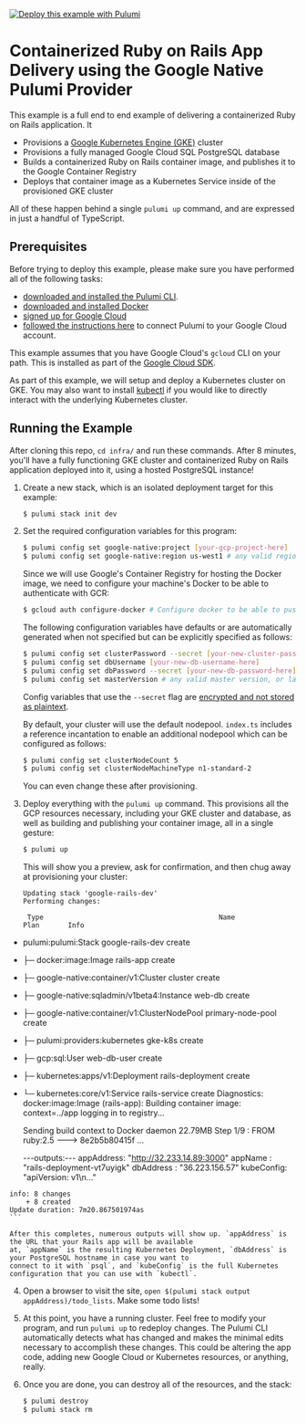 [![Deploy this example with Pulumi](https://get.pulumi.com/new/button.svg)](https://app.pulumi.com/new?template=https://github.com/pulumi/examples/tree/master/gcp-ts-k8s-ruby-on-rails-postgresql/infra)

# Containerized Ruby on Rails App Delivery using the Google Native Pulumi Provider

This example is a full end to end example of delivering a containerized Ruby on Rails application. It

-   Provisions a [Google Kubernetes Engine (GKE)](https://cloud.google.com/kubernetes-engine/) cluster
-   Provisions a fully managed Google Cloud SQL PostgreSQL database
-   Builds a containerized Ruby on Rails container image, and publishes it to the Google Container Registry
-   Deploys that container image as a Kubernetes Service inside of the provisioned GKE cluster

All of these happen behind a single `pulumi up` command, and are expressed in just a handful of TypeScript.

## Prerequisites

Before trying to deploy this example, please make sure you have performed all of the following tasks:
-  [downloaded and installed the Pulumi CLI](https://www.pulumi.com/docs/get-started/install/).
-  [downloaded and installed Docker](https://docs.docker.com/install/)
-  [signed up for Google Cloud](https://cloud.google.com/free/)
-  [followed the instructions here](https://www.pulumi.com/docs/intro/cloud-providers/gcp/setup/) to connect Pulumi to your Google Cloud account.

This example assumes that you have Google Cloud's `gcloud` CLI on your path. This is installed as part of the
[Google Cloud SDK](https://cloud.google.com/sdk/).

As part of this example, we will setup and deploy a Kubernetes cluster on GKE. You may also want to install [kubectl](https://kubernetes.io/docs/tasks/tools/#kubectl) if you would like to directly interact with the underlying Kubernetes cluster.

## Running the Example

After cloning this repo, `cd infra/` and run these commands. After 8 minutes, you'll have a fully functioning GKE
cluster and containerized Ruby on Rails application deployed into it, using a hosted PostgreSQL instance!

1. Create a new stack, which is an isolated deployment target for this example:

    ```bash
    $ pulumi stack init dev
    ```

2. Set the required configuration variables for this program:

    ```bash
    $ pulumi config set google-native:project [your-gcp-project-here]
    $ pulumi config set google-native:region us-west1 # any valid region
    ```

    Since we will use Google's Container Registry for hosting the Docker image, we need to configure your machine's Docker to be able to authenticate with GCR:

    ```bash
    $ gcloud auth configure-docker # Configure docker to be able to push to your Google project's container registry
    ```

    The following configuration variables have defaults or are automatically generated when not specified but can be explicitly specified as follows:

    ```bash
    $ pulumi config set clusterPassword --secret [your-new-cluster-password-here] # must be at least 16 characters
    $ pulumi config set dbUsername [your-new-db-username-here]
    $ pulumi config set dbPassword --secret [your-new-db-password-here]
    $ pulumi config set masterVersion # any valid master version, or latest
    ```

    Config variables that use the `--secret` flag are [encrypted and not stored as plaintext](https://www.pulumi.com/docs/intro/concepts/config/#secrets).

    By default, your cluster will use the default nodepool. `index.ts` includes a reference incantation to enable an additional nodepool
    which can be configured as follows:
    ```bash
    $ pulumi config set clusterNodeCount 5
    $ pulumi config set clusterNodeMachineType n1-standard-2
    ```

    You can even change these after provisioning.

3. Deploy everything with the `pulumi up` command. This provisions all the GCP resources necessary, including
   your GKE cluster and database, as well as building and publishing your container image, all in a single gesture:

    ```bash
    $ pulumi up
    ```

    This will show you a preview, ask for confirmation, and then chug away at provisioning your cluster:

    ```
    Updating stack 'google-rails-dev'
    Performing changes:

     Type                                           Name                        Plan       Info
 +   pulumi:pulumi:Stack                            google-rails-dev            create
 +   ├─ docker:image:Image                          rails-app                   create
 +   ├─ google-native:container/v1:Cluster          cluster                     create
 +   ├─ google-native:sqladmin/v1beta4:Instance     web-db                      create
 +   ├─ google-native:container/v1:ClusterNodePool  primary-node-pool           create
 +   ├─ pulumi:providers:kubernetes                 gke-k8s                     create
 +   ├─ gcp:sql:User                                web-db-user                 create
 +   ├─ kubernetes:apps/v1:Deployment               rails-deployment            create
 +   └─ kubernetes:core/v1:Service                  rails-service               create
    Diagnostics:
      docker:image:Image (rails-app):
        Building container image: context=../app
        logging in to registry...

        Sending build context to Docker daemon  22.79MB
        Step 1/9 : FROM ruby:2.5
         ---> 8e2b5b80415f
    ...

        ---outputs:---
        appAddress: "http://32.233.14.89:3000"
        appName   : "rails-deployment-vt7uyigk"
        dbAddress : "36.223.156.57"
        kubeConfig: "apiVersion: v1\n..."

    info: 8 changes
        + 8 created
    Update duration: 7m20.867501974as
    ```

    After this completes, numerous outputs will show up. `appAddress` is the URL that your Rails app will be available
    at, `appName` is the resulting Kubernetes Deployment, `dbAddress` is your PostgreSQL hostname in case you want to
    connect to it with `psql`, and `kubeConfig` is the full Kubernetes configuration that you can use with `kubectl`.

4. Open a browser to visit the site, `open $(pulumi stack output appAddress)/todo_lists`. Make some todo lists!

5. At this point, you have a running cluster. Feel free to modify your program, and run `pulumi up` to redeploy changes.
   The Pulumi CLI automatically detects what has changed and makes the minimal edits necessary to accomplish these
   changes. This could be altering the app code, adding new Google Cloud or Kubernetes resources, or anything, really.

6. Once you are done, you can destroy all of the resources, and the stack:

    ```bash
    $ pulumi destroy
    $ pulumi stack rm
    ```
